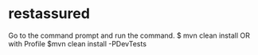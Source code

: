 # restassured
Go to the command prompt and run the command.
$ mvn clean install
OR with Profile
$mvn clean install -PDevTests
